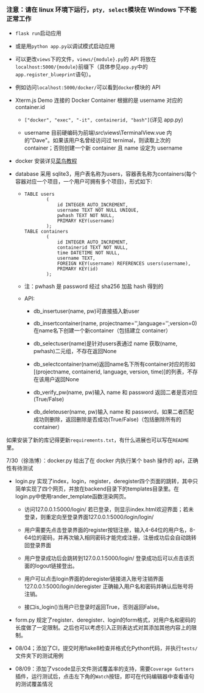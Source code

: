 ### **注意**：请在 linux 环境下运行，`pty, select`模块在 Windows 下不能正常工作

- `flask run`启动应用

- 或是用`python app.py`以调试模式启动应用

- 可以更改`views`下的文件，`views/{module}.py`的 API 将放在`localhost:5000/{module}`前缀下（具体参见`app.py`中的`app.register_blueprint`语句）。

- 例如访问`localhost:5000/docker/`可以看到`docker`模块的 API

- Xterm.js Demo 连接的 Docker Container 根据的是 username 对应的 container.id
  
  - `["docker", "exec", "-it", containerid, "bash"]`(详见 app.py)
  
  - username 目前硬编码为前端\src\views\TerminalView.vue 内的"Dave"。如果该用户名曾经访问过 ternimal，则读取上次的 container；否则创建一个新 container 且 name 设定为 username

- docker 安装详见[菜鸟教程](https://www.runoob.com/docker/ubuntu-docker-install.html)

- database 采用 sqlite3，用户表名称为users，容器表名称为containers(每个容器对应一个项目，一个用户可拥有多个项目)，形式如下:
  
  - ```sqlite
    TABLE users
            (
                id INTEGER AUTO_INCREMENT,
                username TEXT NOT NULL UNIQUE,
                pwhash TEXT NOT NULL,
                PRIMARY KEY(username)
            );
    TABLE containers
            (
                id INTEGER AUTO_INCREMENT,
                containerid TEXT NOT NULL,
                time DATETIME NOT NULL,
                username TEXT,
                FOREIGN KEY(username) REFERENCES users(username),
                PRIMARY KEY(id)
            );
    ```
  
  - 注：pwhash 是 password 经过 sha256 加盐 hash 得到的
  
  - API:
    
    - db_insertuser(name, pw)可直接插入新user
    
    - db_insertcontainer(name, projectname='',language='',version=0)在name名下创建一个新container（包括建立 container）
    
    - db_selectuser(name)是针对users表通过 name 获取(name, pwhash)二元组，不存在返回None
    
    - db_selectcontainer(name)返回name名下所有container对应的形如[(projectname, containerid, language, version, time)]的列表，不存在该用户返回None
    
    - db_verify_pw(name, pw)输入 name 和 password 返回二者是否对应(True/False)
    
    - db_deleteuser(name, pw)输入 name 和 password，如果二者匹配成功则删除，返回删除是否成功(True/False)（包括删除所有的container）

如果安装了新的库记得更新`requirements.txt`，有什么进展也可以写在`README`里。

7/30（徐浩博）：docker.py 给出了在 docker 内执行某个 bash 操作的 api，正确性有待测试

- login.py 实现了index，login，register，deregister四个页面的跳转，其中只简单实现了四个网页，并放在backend目录下的templates目录里。在login.py中使用rander_template函数渲染网页。
  
  - 访问127.0.0.1:5000/login/ 若已登录，则显示index.html欢迎界面；若未登录，则重定向至登录界面127.0.0.1:5000/login/login/
  
  - 用户需要先点击登录界面的register按钮注册，输入4-64位的用户名，8-64位的密码，并再次输入相同密码才能完成注册，注册成功后会自动跳转回登录界面
  
  - 用户登录成功后会跳转到127.0.0.1:5000/login/ 登录成功后可以点击该页面的logout链接登出。
  
  - 用户可以点击login界面的deregister链接进入账号注销界面127.0.0.1:5000/login/deregister 正确输入用户名和密码并确认后账号将注销。
  
  - 接口is_login()当用户已登录时返回True，否则返回False。

- form.py 规定了register、deregister、login的form格式，对用户名和密码的长度做了一定限制。之后也可以考虑引入正则表达式对其添加其他内容上的限制。

- 08/04；添加了CI，提交时用flake8检查并格式化Python代码，并执行`tests/`文件夹下的测试用例

- 08/09：添加了vscode显示文件测试覆盖率的支持，需要`Coverage Gutters`插件，运行测试后，点击左下角的`Watch`按钮，即可在代码编辑器中查看语句的测试覆盖情况